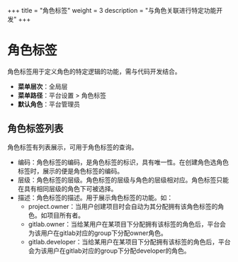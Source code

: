 +++
title = "角色标签"
weight = 3
description = "与角色关联进行特定功能开发"
+++

# 角色标签

角色标签用于定义角色的特定逻辑的功能，需与代码开发结合。

- **菜单层次**：全局层
- **菜单路径**：平台设置 > 角色标签
- **默认角色**：平台管理员

## 角色标签列表

角色标签有列表展示，可用于角色标签的查询。

- 编码：角色标签的编码，是角色标签的标识，具有唯一性。在创建角色选角色标签时，展示的便是角色标签的编码。
- 层级：角色标签的层级。角色标签的层级与角色的层级相对应。角色标签只能在具有相同层级的角色下可被选择。
- 描述：角色标签的描述。用于展示角色标签的功能。如：
    - project.owner：当用户创建项目时会自动为其分配拥有该角色标签的角色。如项目所有者。
    - gitlab.owner：当给某用户在某项目下分配拥有该标签的角色后，平台会为该用户在gitlab对应的group下分配owner角色。
    - gitlab.developer：当给某用户在某项目下分配拥有该标签的角色后，平台会为该用户在gitlab对应的group下分配developer的角色。